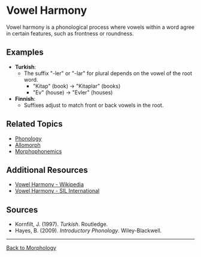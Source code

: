 # Vowel Harmony

Vowel harmony is a phonological process where vowels within a word agree in certain features, such as frontness or roundness.

## Examples

- **Turkish**:
  - The suffix "-ler" or "-lar" for plural depends on the vowel of the root word.
    - "Kitap" (book) → "Kitaplar" (books)
    - "Ev" (house) → "Evler" (houses)
- **Finnish**:
  - Suffixes adjust to match front or back vowels in the root.

## Related Topics

- [Phonology](../../Phonology/README.md)
- [Allomorph](Allomorph.md)
- [Morphophonemics](Morphophonemics.md)

## Additional Resources

- [Vowel Harmony - Wikipedia](https://en.wikipedia.org/wiki/Vowel_harmony)
- [Vowel Harmony - SIL International](https://glossary.sil.org/term/vowel-harmony)

## Sources

- Kornfilt, J. (1997). *Turkish*. Routledge.
- Hayes, B. (2009). *Introductory Phonology*. Wiley-Blackwell.

---

[Back to Morphology](../README.md)

